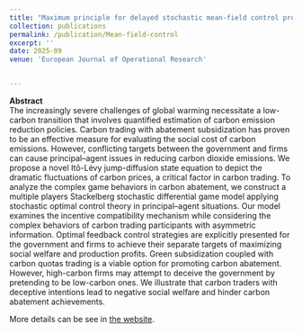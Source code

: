 ```yaml
---
title: "Maximum principle for delayed stochastic mean-field control problem with state constraint"
collection: publications
permalink: /publication/Mean-field-control
excerpt: ''
date: 2025-09
venue: 'European Journal of Operational Research'


---
```

**Abstract**     
The increasingly severe challenges of global warming necessitate a low-carbon transition that involves quantified estimation of carbon emission reduction policies. Carbon trading with abatement subsidization has proven to be an effective measure for evaluating the social cost of carbon emissions. However, conflicting targets between the government and firms can cause principal–agent issues in reducing carbon dioxide emissions. We propose a novel Itô-Lévy jump-diffusion state equation to depict the dramatic fluctuations of carbon prices, a critical factor in carbon trading. To analyze the complex game behaviors in carbon abatement, we construct a multiple players Stackelberg stochastic differential game model applying stochastic optimal control theory in principal–agent situations. Our model examines the incentive compatibility mechanism while considering the complex behaviors of carbon trading participants with asymmetric information. Optimal feedback control strategies are explicitly presented for the government and firms to achieve their separate targets of maximizing social welfare and production profits. Green subsidization coupled with carbon quotas trading is a viable option for promoting carbon abatement. However, high-carbon firms may attempt to deceive the government by pretending to be low-carbon ones. We illustrate that carbon traders with deceptive intentions lead to negative social welfare and hinder carbon abatement achievements.  


More details can be see in [the website]([https://www.sciencedirect.com/science/article/pii/S0377221725007738]).  

